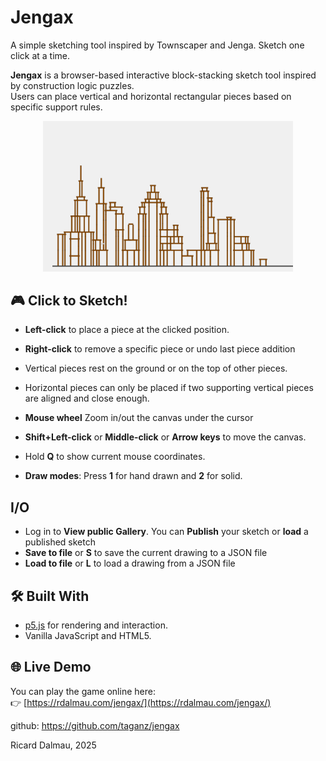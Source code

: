 # Jengax  
A simple sketching tool inspired by Townscaper and Jenga. Sketch one click at a time.

**Jengax** is a browser-based interactive block-stacking sketch tool inspired by construction logic puzzles.  
Users can place vertical and horizontal rectangular pieces based on specific support rules.

<div align="center">
    <img src="assets/readme.png" alt="Gameplay preview" width="400">
</div>

## 🎮 Click to Sketch!

- **Left-click** to place a piece at the clicked position.
- **Right-click** to remove a specific piece or undo last piece addition
- Vertical pieces rest on the ground or on the top of other pieces.
- Horizontal pieces can only be placed if two supporting vertical pieces are aligned and close enough.

- **Mouse wheel** Zoom in/out the canvas under the cursor
- **Shift+Left-click** or **Middle-click** or **Arrow keys** to move the canvas.

- Hold **Q** to show current mouse coordinates.

- **Draw modes**: Press **1** for hand drawn and **2** for solid.

## I/O

- Log in to **View public Gallery**. You can **Publish** your sketch or **load** a published sketch
- **Save to file** or **S** to save the current drawing to a JSON file
- **Load to file** or **L** to load a drawing from a JSON file


## 🛠 Built With

- [p5.js](https://p5js.org/) for rendering and interaction.
- Vanilla JavaScript and HTML5.

## 🌐 Live Demo

You can play the game online here:  
👉 [https://rdalmau.com/jengax/](https://rdalmau.com/jengax/)





github: https://github.com/taganz/jengax

Ricard Dalmau, 2025




